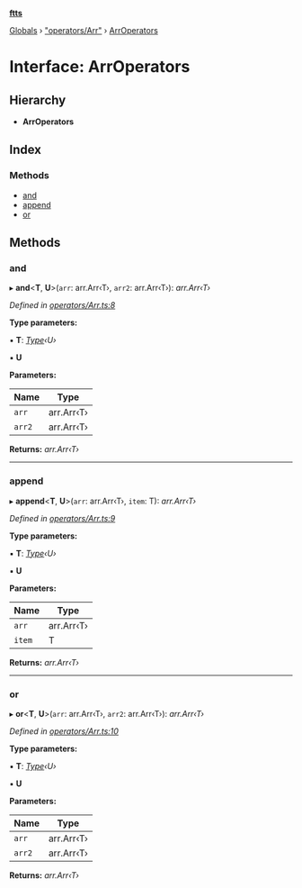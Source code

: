 **[ftts](../README.md)**

[Globals](../README.md) › ["operators/Arr"](../modules/_operators_arr_.md) › [ArrOperators](_operators_arr_.arroperators.md)

# Interface: ArrOperators

## Hierarchy

* **ArrOperators**

## Index

### Methods

* [and](_operators_arr_.arroperators.md#and)
* [append](_operators_arr_.arroperators.md#append)
* [or](_operators_arr_.arroperators.md#or)

## Methods

###  and

▸ **and**<**T**, **U**>(`arr`: arr.Arr‹T›, `arr2`: arr.Arr‹T›): *arr.Arr‹T›*

*Defined in [operators/Arr.ts:8](https://github.com/OctoD/ftts/blob/73fcc67/src/operators/Arr.ts#L8)*

**Type parameters:**

▪ **T**: *[Type](_type_.type.md)‹U›*

▪ **U**

**Parameters:**

Name | Type |
------ | ------ |
`arr` | arr.Arr‹T› |
`arr2` | arr.Arr‹T› |

**Returns:** *arr.Arr‹T›*

___

###  append

▸ **append**<**T**, **U**>(`arr`: arr.Arr‹T›, `item`: T): *arr.Arr‹T›*

*Defined in [operators/Arr.ts:9](https://github.com/OctoD/ftts/blob/73fcc67/src/operators/Arr.ts#L9)*

**Type parameters:**

▪ **T**: *[Type](_type_.type.md)‹U›*

▪ **U**

**Parameters:**

Name | Type |
------ | ------ |
`arr` | arr.Arr‹T› |
`item` | T |

**Returns:** *arr.Arr‹T›*

___

###  or

▸ **or**<**T**, **U**>(`arr`: arr.Arr‹T›, `arr2`: arr.Arr‹T›): *arr.Arr‹T›*

*Defined in [operators/Arr.ts:10](https://github.com/OctoD/ftts/blob/73fcc67/src/operators/Arr.ts#L10)*

**Type parameters:**

▪ **T**: *[Type](_type_.type.md)‹U›*

▪ **U**

**Parameters:**

Name | Type |
------ | ------ |
`arr` | arr.Arr‹T› |
`arr2` | arr.Arr‹T› |

**Returns:** *arr.Arr‹T›*